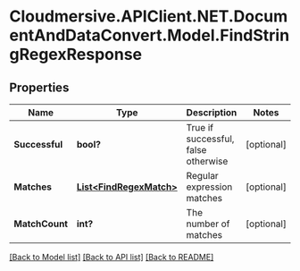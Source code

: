 # Cloudmersive.APIClient.NET.DocumentAndDataConvert.Model.FindStringRegexResponse
## Properties

Name | Type | Description | Notes
------------ | ------------- | ------------- | -------------
**Successful** | **bool?** | True if successful, false otherwise | [optional] 
**Matches** | [**List&lt;FindRegexMatch&gt;**](FindRegexMatch.md) | Regular expression matches | [optional] 
**MatchCount** | **int?** | The number of matches | [optional] 

[[Back to Model list]](../README.md#documentation-for-models) [[Back to API list]](../README.md#documentation-for-api-endpoints) [[Back to README]](../README.md)

